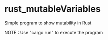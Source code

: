 # rust_mutableVariables

Simple program to show mutability in Rust

NOTE : Use "cargo run" to execute the program
